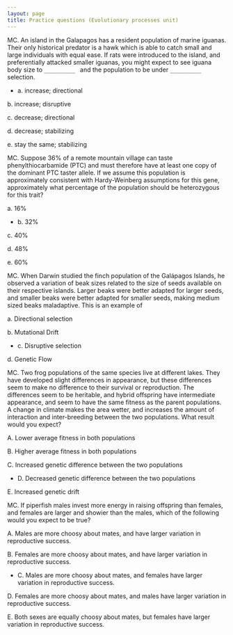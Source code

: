 ```yaml
---
layout: page
title: Practice questions (Evolutionary processes unit)
---
```


MC. An island in the Galapagos has a resident population of marine
iguanas. Their only historical predator is a hawk which is able to
catch small and large individuals with equal ease. If rats were
introduced to the island, and preferentially attacked smaller iguanas,
you might expect to see iguana body size to `__________ ` and the
population to be under  `__________ ` selection.

* a.  increase; directional

b.  increase; disruptive

c.  decrease; directional

d.  decrease; stabilizing

e.  stay the same; stabilizing

MC. Suppose 36% of a remote mountain village can taste
phenylthiocarbamide (PTC) and must therefore have at least one copy of
the dominant PTC taster allele. If we assume this population is approximately consistent with Hardy-Weinberg assumptions for this gene, approximately what percentage of the
population should be heterozygous for this trait?

a.  16%

* b.  32%

c.  40%

d.  48%

e.  60%


MC. When Darwin studied the finch population of the Galápagos Islands,
he observed a variation of beak sizes related to the size of seeds
available on their respective islands. Larger beaks were better
adapted for larger seeds, and smaller beaks were better adapted for
smaller seeds, making medium sized beaks maladaptive. This is an
example of

a.  Directional selection

b.  Mutational Drift

* c.  Disruptive selection

d.  Genetic Flow


MC. Two frog populations of the same species live at different lakes.  They have developed slight differences in appearance, but these differences seem to make no difference to their survival or reproduction.  The differences seem to be heritable, and hybrid offspring have intermediate appearance, and seem to have the same fitness as the parent populations.  A change in climate makes the area wetter, and increases the amount of interaction and inter-breeding between the two populations.   What result would you expect?

A. Lower average fitness in both populations

B. Higher average fitness in both populations

C. Increased genetic difference between the two populations

* D. Decreased genetic difference between the two populations

E. Increased genetic drift


MC. If piperfish males invest more energy in raising offspring than females, and females are larger and showier than the males, which of the following would you expect to be true?

A. Males are more choosy about mates, and have larger variation in reproductive success.

B. Females are more choosy about mates, and have larger variation in reproductive success.

* C. Males are more choosy about mates, and females have larger variation in reproductive success.

D. Females are more choosy about mates, and males have larger variation in reproductive success.

E. Both sexes are equally choosy about mates, but females have larger variation in reproductive success.


